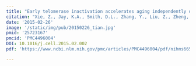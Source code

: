 ```yaml
---
title: "Early telomerase inactivation accelerates aging independently of telomere length."
citation: "Xie, Z., Jay, K.A., Smith, D.L., Zhang, Y., Liu, Z., Zheng, J., **Tian, R.**, Li, H. and Blackburn, E.H.. *Cell*. 2015."
date: '2015-02-26'
image: '/static/img/pub/20150226_tian.jpg'
pmid: '25723167'
pmcid: 'PMC4496004'
DOI: 10.1016/j.cell.2015.02.002
pdf: 'https://www.ncbi.nlm.nih.gov/pmc/articles/PMC4496004/pdf/nihms665530.pdf'

---
```


